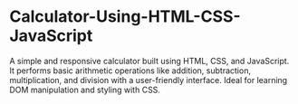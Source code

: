# Calculator-Using-HTML-CSS-JavaScript
A simple and responsive calculator built using HTML, CSS, and JavaScript. It performs basic arithmetic operations like addition, subtraction, multiplication, and division with a user-friendly interface. Ideal for learning DOM manipulation and styling with CSS.
